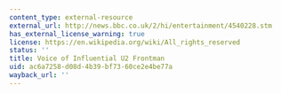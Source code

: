 ```yaml
---
content_type: external-resource
external_url: http://news.bbc.co.uk/2/hi/entertainment/4540228.stm
has_external_license_warning: true
license: https://en.wikipedia.org/wiki/All_rights_reserved
status: ''
title: Voice of Influential U2 Frontman
uid: ac6a7258-d08d-4b39-bf73-60ce2e4be77a
wayback_url: ''
---
```

